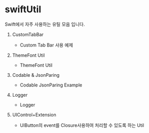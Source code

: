 # swiftUtil

Swift에서 자주 사용하는 유틸 모음 입니다.




1. CustomTabBar
    - Custom Tab Bar 사용 예제


2. ThemeFont Util
    - ThemeFont Util


3. Codable & JsonParing
    - Codable JsonParing Example

   
4. Logger
     - Logger

     
5. UIControl+Extension
     - UIButton의 event를 Closure사용하여 처리할 수 있도록 하는 Util
